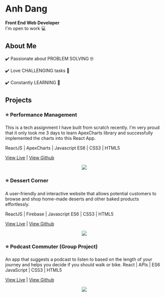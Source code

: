 # Anh Dang
**Front End Web Developer** <br>
I'm open to work 💻 
## About Me
✔️ Passionate about PROBLEM SOLVING 🤓 <br>

✔️ Love CHALLENGING tasks 🤯 <br>

✔️ Constantly LEARNING 📝 <br>

## Projects
### ⭐️ Performance Management 
This is a tech assignment I have built from scratch recently. I'm very proud that it only took me  3 days to learn ApexCharts library and successfully implemented the charts into this React App.<br>

ReactJS | ApexCharts | Javascript ES6 | CSS3 | HTML5 <br>

 [View Live](https://anhthuydang.github.io/perfomance-management-tool/) |  [View Github](https://github.com/anhthuydang/perfomance-management-tool)

<p align="center"><img src="https://media.publit.io/file/ezgif.com-video-to-gif-b.gif"></p>

### ⭐️ Dessert Corner
A user-friendly and interactive website that allows potential customers to browse and shop home-made deserts and other baked products effortlessly.

ReactJS | Firebase | Javascript ES6 | CSS3 | HTML5 <br>

[View Live](https://anhthuydang.github.io/anhDangProjectFive/) |  [View Github](https://github.com/anhthuydang/anhDangProjectFive)

<p align="center"><img src="https://media.publit.io/file/ezgif.com-video-to-gif-V.gif"></p>

### ⭐️ Podcast Commuter (Group Project)
An app that suggests a podcast to listen to based on the length of your journey and helps you decide if you should walk or bike. 
React | APIs | ES6 JavaScript | CSS3 | HTML5 <br>

[View Live](https://teamjuicywatermelon.github.io/PodcastCommuter/) |  [View Github](https://github.com/TeamJuicyWatermelon/PodcastCommuter)

<p align="center"><img src="https://media.publit.io/file/ezgif.com-video-to-gif-1.gif"></p>

